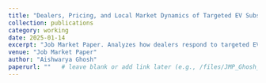 ```yaml
---
title: "Dealers, Pricing, and Local Market Dynamics of Targeted EV Subsidies"
collection: publications
category: working
date: 2025-01-14
excerpt: "Job Market Paper. Analyzes how dealers respond to targeted EV subsidies in California, focusing on price pass-through, market competition, and distributional effects across communities."
venue: "Job Market Paper"
author: "Aishwarya Ghosh"
paperurl: ""   # leave blank or add link later (e.g., /files/JMP_Ghosh_2025.pdf)
---
```

